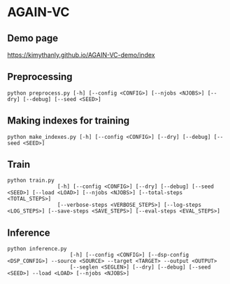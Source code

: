 # AGAIN-VC

## Demo page
https://kimythanly.github.io/AGAIN-VC-demo/index

## Preprocessing
```python preprocess.py [-h] [--config <CONFIG>] [--njobs <NJOBS>] [--dry] [--debug] [--seed <SEED>]```

## Making indexes for training
```python make_indexes.py [-h] [--config <CONFIG>] [--dry] [--debug] [--seed <SEED>]```

## Train
```
python train.py
                [-h] [--config <CONFIG>] [--dry] [--debug] [--seed <SEED>] [--load <LOAD>] [--njobs <NJOBS>] [--total-steps <TOTAL_STEPS>]
                [--verbose-steps <VERBOSE_STEPS>] [--log-steps <LOG_STEPS>] [--save-steps <SAVE_STEPS>] [--eval-steps <EVAL_STEPS>]
```

## Inference
```
python inference.py
                    [-h] [--config <CONFIG>] [--dsp-config <DSP_CONFIG>] --source <SOURCE> --target <TARGET> --output <OUTPUT>
                    [--seglen <SEGLEN>] [--dry] [--debug] [--seed <SEED>] --load <LOAD> [--njobs <NJOBS>]
```
